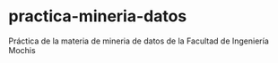 # practica-mineria-datos
Práctica de la materia de mineria de datos de la Facultad de Ingeniería Mochis
